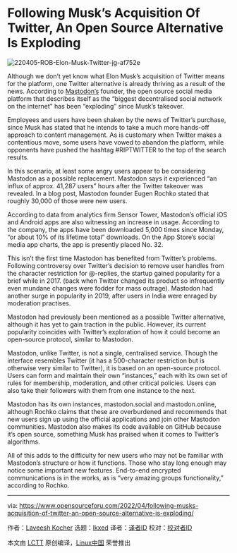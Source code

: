 [#]: subject: "Following Musk’s Acquisition Of Twitter, An Open Source Alternative Is Exploding"
[#]: via: "https://www.opensourceforu.com/2022/04/following-musks-acquisition-of-twitter-an-open-source-alternative-is-exploding/"
[#]: author: "Laveesh Kocher https://www.opensourceforu.com/author/laveesh-kocher/"
[#]: collector: "lkxed"
[#]: translator: " "
[#]: reviewer: " "
[#]: publisher: " "
[#]: url: " "

Following Musk’s Acquisition Of Twitter, An Open Source Alternative Is Exploding
======
![220405-ROB-Elon-Musk-Twitter-jg-af752e][1]

Although we don’t yet know what Elon Musk’s acquisition of Twitter means for the platform, one Twitter alternative is already thriving as a result of the news. According to [Mastodon’s][2] founder, the open source social media platform that describes itself as the “biggest decentralised social network on the internet” has been “exploding” since Musk’s takeover.

Employees and users have been shaken by the news of Twitter’s purchase, since Musk has stated that he intends to take a much more hands-off approach to content management. As is customary when Twitter makes a contentious move, some users have vowed to abandon the platform, while opponents have pushed the hashtag #RIPTWITTER to the top of the search results.

In this scenario, at least some angry users appear to be considering Mastodon as a possible replacement. Mastodon says it experienced “an influx of approx. 41,287 users” hours after the Twitter takeover was revealed. In a blog post, Mastodon founder Eugen Rochko stated that roughly 30,000 of those were new users.

According to data from analytics firm Sensor Tower, Mastodon’s official iOS and Android apps are also witnessing an increase in usage. According to the company, the apps have been downloaded 5,000 times since Monday, “or about 10% of its lifetime total” downloads. On the App Store’s social media app charts, the app is presently placed No. 32.

This isn’t the first time Mastodon has benefited from Twitter’s problems. Following controversy over Twitter’s decision to remove user handles from the character restriction for @-replies, the startup gained popularity for a brief while in 2017. (back when Twitter changed its product so infrequently even mundane changes were fodder for mass outrage). Mastodon had another surge in popularity in 2019, after users in India were enraged by moderation practises.

Mastodon had previously been mentioned as a possible Twitter alternative, although it has yet to gain traction in the public. However, its current popularity coincides with Twitter’s exploration of how it could become an open-source protocol, similar to Mastodon.

Mastodon, unlike Twitter, is not a single, centralised service. Though the interface resembles Twitter (it has a 500-character restriction but is otherwise very similar to Twitter), it is based on an open-source protocol. Users can form and maintain their own “instances,” each with its own set of rules for membership, moderation, and other critical policies. Users can also take their followers with them from one instance to the next.

Mastodon has its own instances, mastodon.social and mastodon.online, although Rochko claims that these are overburdened and recommends that new users sign up using the official applications and join other Mastodon communities. Mastodon also makes its code available on GitHub because it’s open source, something Musk has praised when it comes to Twitter’s algorithms.

All of this adds to the difficulty for new users who may not be familiar with Mastodon’s structure or how it functions. Those who stay long enough may notice some important new features. End-to-end encrypted communications is in the works, as is “very amazing groups functionality,” according to Rochko.

--------------------------------------------------------------------------------

via: https://www.opensourceforu.com/2022/04/following-musks-acquisition-of-twitter-an-open-source-alternative-is-exploding/

作者：[Laveesh Kocher][a]
选题：[lkxed][b]
译者：[译者ID](https://github.com/译者ID)
校对：[校对者ID](https://github.com/校对者ID)

本文由 [LCTT](https://github.com/LCTT/TranslateProject) 原创编译，[Linux中国](https://linux.cn/) 荣誉推出

[a]: https://www.opensourceforu.com/author/laveesh-kocher/
[b]: https://github.com/lkxed
[1]: https://www.opensourceforu.com/wp-content/uploads/2022/04/220405-ROB-Elon-Musk-Twitter-jg-af752e-696x348.jpg
[2]: https://joinmastodon.org/communities
